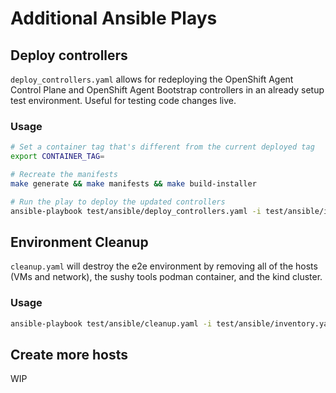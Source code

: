 # Additional Ansible Plays

## Deploy controllers

`deploy_controllers.yaml` allows for redeploying the OpenShift Agent Control Plane and OpenShift Agent Bootstrap controllers in an already setup test environment. Useful for testing code changes live.

### Usage

```sh
# Set a container tag that's different from the current deployed tag
export CONTAINER_TAG=

# Recreate the manifests
make generate && make manifests && make build-installer

# Run the play to deploy the updated controllers
ansible-playbook test/ansible/deploy_controllers.yaml -i test/ansible/inventory.yaml
```

## Environment Cleanup

`cleanup.yaml` will destroy the e2e environment by removing all of the hosts (VMs and network), the sushy tools podman container, and the kind cluster.

### Usage

```sh
ansible-playbook test/ansible/cleanup.yaml -i test/ansible/inventory.yaml
```

## Create more hosts
WIP

